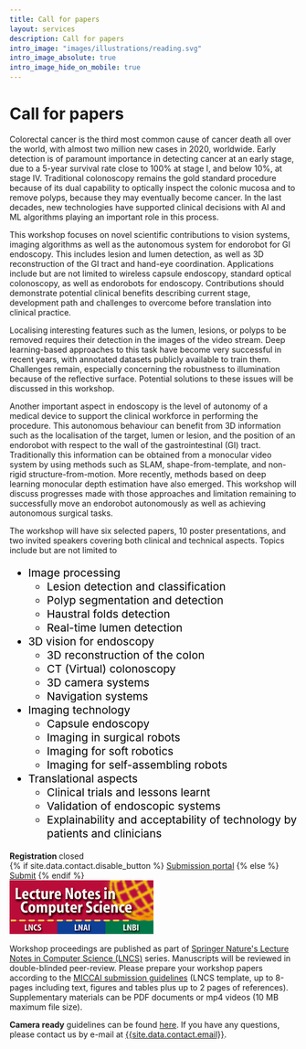 ```yaml
---
title: Call for papers 
layout: services 
description: Call for papers 
intro_image: "images/illustrations/reading.svg"
intro_image_absolute: true 
intro_image_hide_on_mobile: true
---
```


# Call for papers

Colorectal cancer is the third most common cause of cancer death all over the world, with almost two million new cases in 2020,
worldwide. Early detection is of paramount importance in detecting cancer at an early stage, due to a 5-year survival
rate close to 100% at stage I, and below 10%, at stage IV. Traditional colonoscopy remains the gold standard procedure
because of its dual capability to optically inspect the colonic mucosa and to remove polyps, because they may eventually
become cancer. In the last decades, new technologies have supported clinical decisions with AI and ML algorithms playing
an important role in this process.

This workshop focuses on novel scientific contributions to vision systems, imaging algorithms as well as the autonomous
system for endorobot for GI endoscopy. This includes lesion and lumen detection, as well as 3D reconstruction of the GI
tract and hand-eye coordination. Applications include but are not limited to wireless capsule endoscopy, standard
optical colonoscopy, as well as endorobots for endoscopy. Contributions should demonstrate potential clinical benefits
describing current stage, development path and challenges to overcome before translation into clinical practice.

Localising interesting features such as the lumen, lesions, or polyps to be removed requires their detection in the
images of the video stream. Deep learning-based approaches to this task have become very successful in recent years,
with annotated datasets publicly available to train them. Challenges remain, especially concerning the robustness to
illumination because of the reflective surface. Potential solutions to these issues will be discussed in this workshop.

Another important aspect in endoscopy is the level of autonomy of a medical device to support the clinical workforce in
performing the procedure. This autonomous behaviour can benefit from 3D information such as the localisation of the
target, lumen or lesion, and the position of an endorobot with respect to the wall of the gastrointestinal (GI) tract.
Traditionally this information can be obtained from a monocular video system by using methods such as SLAM,
shape-from-template, and non-rigid structure-from-motion. More recently, methods based on deep learning monocular depth
estimation have also emerged. This workshop will discuss progresses made with those approaches and limitation remaining
to successfully move an endorobot autonomously as well as achieving autonomous surgical tasks.

The workshop will have six selected papers, 10 poster presentations, and two invited speakers covering both clinical and
technical aspects. Topics include but are not limited to

<div class="intro2" style="color:#000000; font-size:1.2rem">
<ul>
    <li>Image processing
        <ul>
            <li>Lesion detection and classification</li>
            <li>Polyp segmentation and detection</li>
            <li>Haustral folds detection</li>
            <li>Real-time lumen detection</li>
        </ul>
    </li>
    <li>3D vision for endoscopy
        <ul>
            <li>3D reconstruction of the colon</li>
            <li>CT (Virtual) colonoscopy</li>
            <li>3D camera systems</li>
            <li>Navigation systems</li>
        </ul>
    </li>
    <li>Imaging technology
        <ul>
            <li>Capsule endoscopy</li>
            <li>Imaging in surgical robots</li>
            <li>Imaging for soft robotics</li>
            <li>Imaging for self-assembling robots</li>
        </ul>
    </li>
    <li>Translational aspects
        <ul>
            <li>Clinical trials and lessons learnt</li>
            <li>Validation of endoscopic systems</li>
            <li>Explainability and acceptability of technology by patients and clinicians</li>
        </ul>
    </li>
</ul>
</div>

<div class="intro2">
  <div class="container">
  <div class="call">
    <div class="call-box-top">
    <div class="call-phone"><strong>Registration </strong> closed </div>
    </div>
    <div class="call-box-bottom">
        {% if site.data.contact.disable_button %}
          <a href="{{ site.data.contact.contact_button_link }}" class="button">Submission portal</a>
        {% else %}
          <a href="{{ site.data.contact.contact_button_link }}" class="button">Submit</a>
        {% endif %}
    </div>
  </div>
  </div>
</div>

<img src="https://raw.githubusercontent.com/miccai2022-isgie/miccai2022-isgie.github.io/master/images/logo/LNCS-Logo.png" alt="LNCS logo" width="50%"/>

Workshop proceedings are published as part of [Springer Nature's Lecture Notes in Computer Science (LNCS)](https://www.springer.com/gp/computer-science/lncs) series.
Manuscripts will be reviewed in double-blinded peer-review. Please prepare your workshop papers according to
the [MICCAI submission guidelines](https://conferences.miccai.org/2022/en/PAPER-SUBMISSION-AND-REBUTTAL-GUIDELINES.html#manuscriptpreparation)
(LNCS template, up to 8-pages including text, figures and tables plus up to 2 pages of references). Supplementary 
materials can be PDF documents or mp4 videos (10 MB maximum file size).

**Camera ready** guidelines can be found [here](https://conferences.miccai.org/2022/en/CAMERA-READY-GUIDELINES.html). If 
you have any questions, please contact us by e-mail 
at <a href="mailto: {{site.data.contact.email}}">{{site.data.contact.email}}</a>.